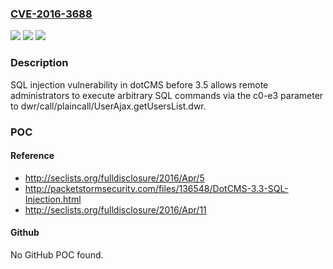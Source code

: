 ### [CVE-2016-3688](https://cve.mitre.org/cgi-bin/cvename.cgi?name=CVE-2016-3688)
![](https://img.shields.io/static/v1?label=Product&message=n%2Fa&color=blue)
![](https://img.shields.io/static/v1?label=Version&message=n%2Fa&color=blue)
![](https://img.shields.io/static/v1?label=Vulnerability&message=n%2Fa&color=brighgreen)

### Description

SQL injection vulnerability in dotCMS before 3.5 allows remote administrators to execute arbitrary SQL commands via the c0-e3 parameter to dwr/call/plaincall/UserAjax.getUsersList.dwr.

### POC

#### Reference
- http://seclists.org/fulldisclosure/2016/Apr/5
- http://packetstormsecurity.com/files/136548/DotCMS-3.3-SQL-Injection.html
- http://seclists.org/fulldisclosure/2016/Apr/11

#### Github
No GitHub POC found.


